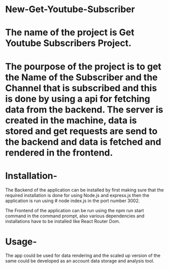 # New-Get-Youtube-Subscriber
# The name of the project is Get Youtube Subscribers Project.
# The pourpose of the project is to get the Name of the Subscriber and the Channel that is subscribed and this is done by using a api for fetching data from the backend. The server is created in the machine, data is stored and get requests are send to the backend and data is fetched and rendered in the frontend.
# Installation-
The Backend of the application can be installed by first making sure that the required installation is done for using Node.js and express.js then the application is run using # node index.js in the port number 3002.

The Frontend of the application can be run using the npm run start command in the command prompt, also various dependencies and installations have to be installed like React Router Dom.

# Usage-
The app could be used for data rendering and the scaled up version of the same could be developed as an account data storage and analysis tool. 

